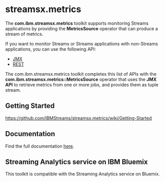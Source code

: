 # streamsx.metrics

The **com.ibm.streamsx.metrics** toolkit supports monitoring Streams applications
by providing the **MetricsSource** operator that can produce a stream of metrics.

If you want to monitor Streams or Streams applications with non-Streams
applications, you can use the following API:

* [JMX](http://www.ibm.com/support/knowledgecenter/SSCRJU_4.2.0/com.ibm.streams.ref.doc/doc/jmxapi.html)
* [REST](http://www.ibm.com/support/knowledgecenter/SSCRJU_4.2.0/com.ibm.streams.restapi.doc/doc/restapis.html)

The com.ibm.streamsx.metrics toolkit completes this list of APIs with the
**com.ibm.streamsx.metrics::MetricsSource** operator that uses the **JMX API**
to retrieve metrics from one or more jobs, and provides them as tuple stream.

## Getting Started

https://github.com/IBMStreams/streamsx.metrics/wiki/Getting-Started

## Documentation

Find the full documentation [here](https://ibmstreams.github.io/streamsx.metrics/).

## Streaming Analytics service on IBM Bluemix

This toolkit is compatible with the Streaming Analytics service on Bluemix.


